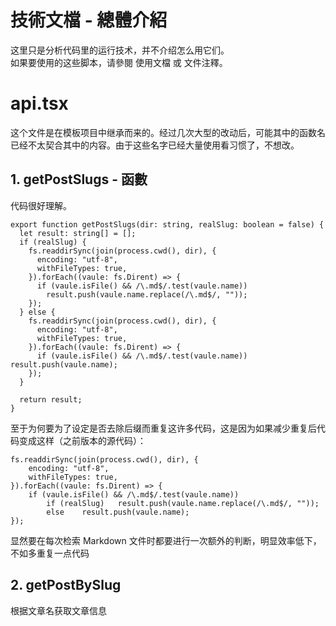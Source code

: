 # 技術文檔 - 總體介紹
这里只是分析代码里的运行技术，并不介绍怎么用它们。  
如果要使用的这些脚本，请參閱 使用文檔 或 文件注釋。

# api.tsx
这个文件是在模板项目中继承而来的。经过几次大型的改动后，可能其中的函数名已经不太契合其中的内容。由于这些名字已经大量使用看习惯了，不想改。  
## 1. getPostSlugs - 函數
代码很好理解。

```
export function getPostSlugs(dir: string, realSlug: boolean = false) {
  let result: string[] = [];
  if (realSlug) {
    fs.readdirSync(join(process.cwd(), dir), {
      encoding: "utf-8",
      withFileTypes: true,
    }).forEach((vaule: fs.Dirent) => {
      if (vaule.isFile() && /\.md$/.test(vaule.name))
        result.push(vaule.name.replace(/\.md$/, ""));
    });
  } else {
    fs.readdirSync(join(process.cwd(), dir), {
      encoding: "utf-8",
      withFileTypes: true,
    }).forEach((vaule: fs.Dirent) => {
      if (vaule.isFile() && /\.md$/.test(vaule.name)) result.push(vaule.name);
    });
  }

  return result;
}
```

至于为何要为了设定是否去除后缀而重复这许多代码，这是因为如果减少重复后代码变成这样（之前版本的源代码）：

```
fs.readdirSync(join(process.cwd(), dir), {
    encoding: "utf-8",
    withFileTypes: true,
}).forEach((vaule: fs.Dirent) => {
    if (vaule.isFile() && /\.md$/.test(vaule.name))
        if (realSlug)   result.push(vaule.name.replace(/\.md$/, ""));
        else    result.push(vaule.name);
});
```

显然要在每次检索 Markdown 文件时都要进行一次额外的判断，明显效率低下，不如多重复一点代码

## 2. getPostBySlug

根据文章名获取文章信息
